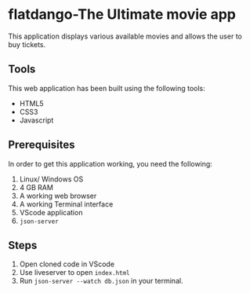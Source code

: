 # flatdango-The Ultimate movie app

This application displays various available movies and allows the user to buy tickets.

## Tools
This web application has been built using the following tools:

- HTML5
- CSS3
- Javascript

## Prerequisites
In order to get this application working, you need the following:

1. Linux/ Windows OS
2. 4 GB RAM
3. A working web browser
4. A working Terminal interface
5. VScode application
6. `json-server`

## Steps
1. Open cloned code in VScode
2. Use liveserver to open `index.html`
3. Run `json-server --watch db.json` in your terminal.

